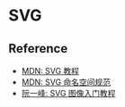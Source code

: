 # SVG

## Reference
- [MDN: SVG 教程](https://developer.mozilla.org/en-US/docs/Web/SVG)
- [MDN: SVG 命名空间规范](https://developer.mozilla.org/en-US/docs/Web/SVG/Namespaces_Crash_Course)
- [阮一峰: SVG 图像入门教程](https://www.ruanyifeng.com/blog/2018/08/svg.html)